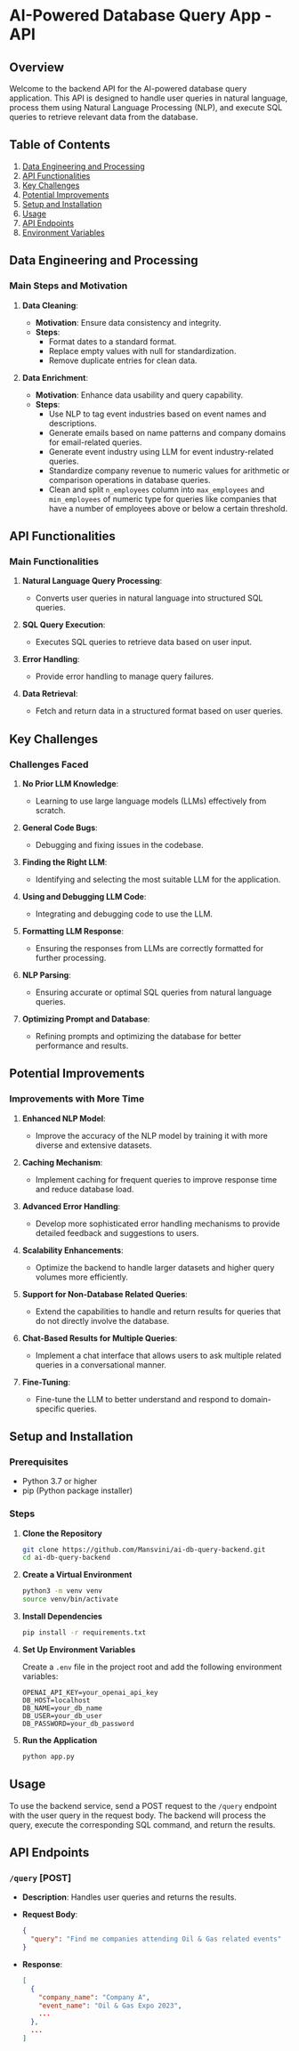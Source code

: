 # AI-Powered Database Query App - API

## Overview

Welcome to the backend API for the AI-powered database query application. This API is designed to handle user queries in natural language, process them using Natural Language Processing (NLP), and execute SQL queries to retrieve relevant data from the database.

## Table of Contents

1. [Data Engineering and Processing](#data-engineering-and-processing)
2. [API Functionalities](#api-functionalities)
3. [Key Challenges](#key-challenges)
4. [Potential Improvements](#potential-improvements)
5. [Setup and Installation](#setup-and-installation)
6. [Usage](#usage)
7. [API Endpoints](#api-endpoints)
8. [Environment Variables](#environment-variables)

## Data Engineering and Processing

### Main Steps and Motivation
	
1. **Data Cleaning**:
    - **Motivation**: Ensure data consistency and integrity.
    - **Steps**:
        - Format dates to a standard format.
	    - Replace empty values with null for standardization.
	    - Remove duplicate entries for clean data.

2. **Data Enrichment**:
    - **Motivation**: Enhance data usability and query capability.
    - **Steps**:
        - Use NLP to tag event industries based on event names and descriptions.
        - Generate emails based on name patterns and company domains for email-related queries.
	    - Generate event industry using LLM for event industry-related queries.
	    - Standardize company revenue to numeric values for arithmetic or comparison operations in database queries.
	    - Clean and split `n_employees` column into `max_employees` and `min_employees` of numeric type for queries like companies that have a number of employees above or below a certain threshold.

## API Functionalities

### Main Functionalities

1. **Natural Language Query Processing**:
    - Converts user queries in natural language into structured SQL queries.

2. **SQL Query Execution**:
    - Executes SQL queries to retrieve data based on user input.

3. **Error Handling**:
    - Provide error handling to manage query failures.

4. **Data Retrieval**:
    - Fetch and return data in a structured format based on user queries.

## Key Challenges

### Challenges Faced

1.	**No Prior LLM Knowledge**:
    -	Learning to use large language models (LLMs) effectively from scratch.

2.	**General Code Bugs**:
    - Debugging and fixing issues in the codebase.

3.	**Finding the Right LLM**:
    -	Identifying and selecting the most suitable LLM for the application.

4.	**Using and Debugging LLM Code**:
    -	Integrating and debugging code to use the LLM.

5.	**Formatting LLM Response**:
    -	Ensuring the responses from LLMs are correctly formatted for further processing.

6.	**NLP Parsing**:
    -	Ensuring accurate or optimal SQL queries from natural language queries.

7.	**Optimizing Prompt and Database**:
    -	Refining prompts and optimizing the database for better performance and results.

## Potential Improvements

### Improvements with More Time

1. **Enhanced NLP Model**:
    - Improve the accuracy of the NLP model by training it with more diverse and extensive datasets.

2. **Caching Mechanism**:
    - Implement caching for frequent queries to improve response time and reduce database load.

3. **Advanced Error Handling**:
    - Develop more sophisticated error handling mechanisms to provide detailed feedback and suggestions to users.

4. **Scalability Enhancements**:
    - Optimize the backend to handle larger datasets and higher query volumes more efficiently.

5. **Support for Non-Database Related Queries**:
	- Extend the capabilities to handle and return results for queries that do not directly involve the database.

6. **Chat-Based Results for Multiple Queries**:
	- Implement a chat interface that allows users to ask multiple related queries in a conversational manner.

7. **Fine-Tuning**:
	- Fine-tune the LLM to better understand and respond to domain-specific queries.

## Setup and Installation

### Prerequisites

- Python 3.7 or higher
- pip (Python package installer)

### Steps

1. **Clone the Repository**

   ```bash
   git clone https://github.com/Mansvini/ai-db-query-backend.git
   cd ai-db-query-backend
   ```

2. **Create a Virtual Environment**

   ```bash
   python3 -m venv venv
   source venv/bin/activate
   ```

3. **Install Dependencies**

   ```bash
   pip install -r requirements.txt
   ```

4. **Set Up Environment Variables**

   Create a `.env` file in the project root and add the following environment variables:

   ```
   OPENAI_API_KEY=your_openai_api_key
   DB_HOST=localhost
   DB_NAME=your_db_name
   DB_USER=your_db_user
   DB_PASSWORD=your_db_password
   ```

5. **Run the Application**

   ```bash
   python app.py
   ```

## Usage

To use the backend service, send a POST request to the `/query` endpoint with the user query in the request body. The backend will process the query, execute the corresponding SQL command, and return the results.

## API Endpoints

### `/query` [POST]

- **Description**: Handles user queries and returns the results.
- **Request Body**:

  ```json
  {
    "query": "Find me companies attending Oil & Gas related events"
  }
  ```

- **Response**:

  ```json
  [
    {
      "company_name": "Company A",
      "event_name": "Oil & Gas Expo 2023",
      ...
    },
    ...
  ]
  ```
